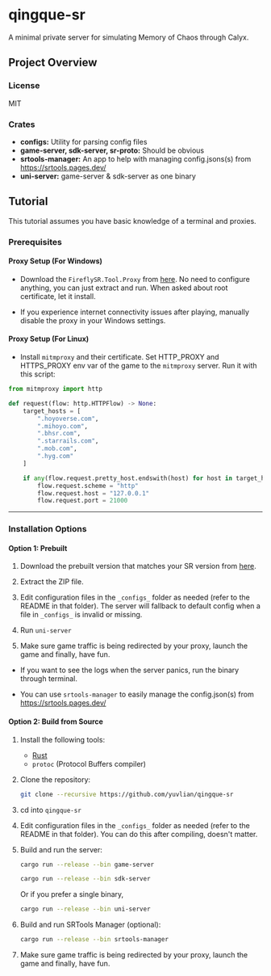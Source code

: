 # qingque-sr

A minimal private server for simulating Memory of Chaos through Calyx.

## Project Overview
### License
MIT

### Crates
- **configs:** Utility for parsing config files
- **game-server, sdk-server, sr-proto:** Should be obvious
- **srtools-manager:** An app to help with managing config.jsons(s) from https://srtools.pages.dev/
- **uni-server:** game-server & sdk-server as one binary

## Tutorial

This tutorial assumes you have basic knowledge of a terminal and proxies.

### Prerequisites

#### Proxy Setup (For Windows)
- Download the `FireflySR.Tool.Proxy` from [here](https://git.xeondev.com/YYHEggEgg/FireflySR.Tool.Proxy/releases/download/v2.0.0/FireflySR.Tool.Proxy_win-x64.zip). No need to configure anything, you can just extract and run. When asked about root certificate, let it install.

- If you experience internet connectivity issues after playing, manually disable the proxy in your Windows settings.

#### Proxy Setup (For Linux)
- Install `mitmproxy` and their certificate. Set HTTP_PROXY and HTTPS_PROXY env var of the game to the `mitmproxy` server. Run it with this script:

```python
from mitmproxy import http

def request(flow: http.HTTPFlow) -> None:
    target_hosts = [
        ".hoyoverse.com",
        ".mihoyo.com",
        ".bhsr.com",
        ".starrails.com",
        ".mob.com",
        ".hyg.com"
    ]

    if any(flow.request.pretty_host.endswith(host) for host in target_hosts):
        flow.request.scheme = "http"
        flow.request.host = "127.0.0.1"
        flow.request.port = 21000
```

---

### Installation Options

#### Option 1: Prebuilt

1. Download the prebuilt version that matches your SR version from [here](https://github.com/yuvlian/qingque-sr/releases).

2. Extract the ZIP file.

3. Edit configuration files in the `_configs_` folder as needed (refer to the README in that folder). The server will fallback to default config when a file in `_configs_` is invalid or missing.

4. Run `uni-server`

5. Make sure game traffic is being redirected by your proxy, launch the game and finally, have fun.

- If you want to see the logs when the server panics, run the binary through terminal.

- You can use `srtools-manager` to easily manage the config.json(s) from https://srtools.pages.dev/

#### Option 2: Build from Source

1. Install the following tools:
   - [Rust](https://www.rust-lang.org/)
   - `protoc` (Protocol Buffers compiler)

2. Clone the repository:
   ```bash
   git clone --recursive https://github.com/yuvlian/qingque-sr
   ```
3. cd into `qingque-sr`

4. Edit configuration files in the `_configs_` folder as needed (refer to the README in that folder). You can do this after compiling, doesn't matter.

6. Build and run the server:
   ```bash
   cargo run --release --bin game-server
   ```
   ```bash
   cargo run --release --bin sdk-server
   ```
   Or if you prefer a single binary,
   ```bash
   cargo run --release --bin uni-server
   ```

7. Build and run SRTools Manager (optional):
   ```bash
   cargo run --release --bin srtools-manager
   ```

8. Make sure game traffic is being redirected by your proxy, launch the game and finally, have fun.
